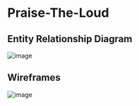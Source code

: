 # Praise-The-Loud

## Entity Relationship Diagram

![image](https://github.com/user-attachments/assets/7e449190-8130-4ba4-8d39-9e2be1782b66)


## Wireframes

![image](https://github.com/user-attachments/assets/21eeea6a-e21f-4bbb-a1ca-bf72876d2029)

